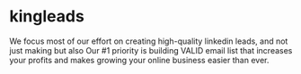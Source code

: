 # kingleads
We focus most of our effort on creating high-quality linkedin leads, and not just making but also Our #1 priority is building VALID email list that increases your profits and makes growing your online business easier than ever. 
